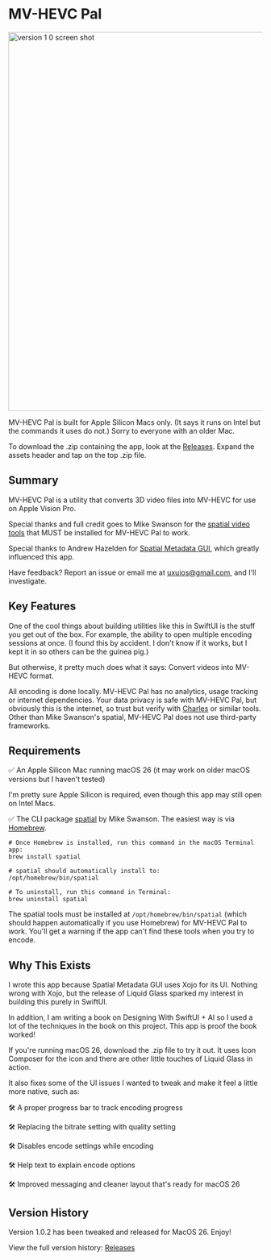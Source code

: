 # MV-HEVC Pal

<img width="752" alt="version 1 0 screen shot" src="https://github.com/user-attachments/assets/062e0cff-5e2d-4b71-8c72-fcf8692c7306" />

MV-HEVC Pal is built for Apple Silicon Macs only. (It says it runs on Intel but the commands it uses do not.) Sorry to everyone with an older Mac.

To download the .zip containing the app, look at the [Releases](https://github.com/ntfromchicago/MV-HEVC-Pal/releases). Expand the assets header and tap on the top .zip file.

## Summary

MV-HEVC Pal is a utility that converts 3D video files into MV-HEVC for use on Apple Vision Pro.

Special thanks and full credit goes to Mike Swanson for the [spatial video tools](https://blog.mikeswanson.com/spatial-video/) that MUST be installed for MV-HEVC Pal to work.

Special thanks to Andrew Hazelden for [Spatial Metadata GUI](https://github.com/Kartaverse/Spatial-Metadata), which greatly influenced this app.

Have feedback? Report an issue or email me at uxuios@gmail.com, and I'll investigate.

## Key Features

One of the cool things about building utilities like this in SwiftUI is the stuff you get out of the box. For example, the ability to open multiple encoding sessions at once. (I found this by accident. I don't know if it works, but I kept it in so others can be the guinea pig.)

But otherwise, it pretty much does what it says: Convert videos into MV-HEVC format.

All encoding is done locally. MV-HEVC Pal has no analytics, usage tracking or internet dependencies. Your data privacy is safe with MV-HEVC Pal, but obviously this is the internet, so trust but verify with [Charles](https://www.charlesproxy.com) or similar tools. Other than Mike Swanson's spatial, MV-HEVC Pal does not use third-party frameworks.

## Requirements

✅ An Apple Silicon Mac running macOS 26 (it may work on older macOS versions but I haven't tested)

I'm pretty sure Apple Silicon is required, even though this app may still open on Intel Macs.

✅ The CLI package [spatial](https://blog.mikeswanson.com/spatial-video/) by Mike Swanson. The easiest way is via [Homebrew](https://brew.sh/).
		
	# Once Homebrew is installed, run this command in the macOS Terminal app:
	brew install spatial
		
	# spatial should automatically install to:
	/opt/homebrew/bin/spatial

	# To uninstall, run this command in Terminal:
	brew uninstall spatial

The spatial tools must be installed at `/opt/homebrew/bin/spatial` (which should happen automatically if you use Homebrew) for MV-HEVC Pal to work. You'll get a warning if the app can't find these tools when you try to encode.

## Why This Exists

I wrote this app because Spatial Metadata GUI uses Xojo for its UI. Nothing wrong with Xojo, but the release of Liquid Glass sparked my interest in building this purely in SwiftUI.

In addition, I am writing a book on Designing With SwiftUI + AI so I used a lot of the techniques in the book on this project. This app is proof the book worked!

If you're running macOS 26, download the .zip file to try it out. It uses Icon Composer for the icon and there are other little touches of Liquid Glass in action. 

It also fixes some of the UI issues I wanted to tweak and make it feel a little more native, such as:

🛠️ A proper progress bar to track encoding progress

🛠️ Replacing the bitrate setting with quality setting

🛠️ Disables encode settings while encoding

🛠️ Help text to explain encode options

🛠️ Improved messaging and cleaner layout that's ready for macOS 26

## Version History

Version 1.0.2 has been tweaked and released for MacOS 26. Enjoy!

View the full version history: [Releases](https://github.com/ntfromchicago/MV-HEVC-Pal/releases)
